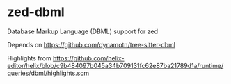 # zed-dbml

Database Markup Language (DBML) support for zed

Depends on https://github.com/dynamotn/tree-sitter-dbml

Highlights from https://github.com/helix-editor/helix/blob/c9b484097b045a34b709131fc62e87ba21789d1a/runtime/queries/dbml/highlights.scm
